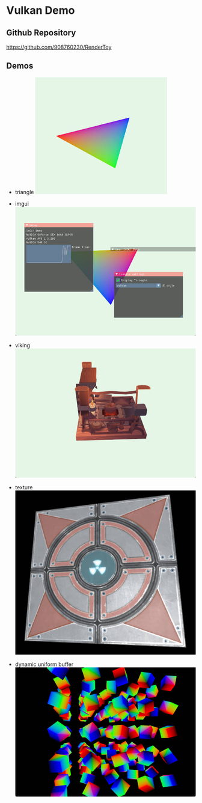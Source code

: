 # Vulkan Demo
## Github Repository
https://github.com/908760230/RenderToy

## Demos
- triangle
![](demoImages/triangle.jpg)

- imgui
![](demoImages/Imgui.jpg)

- viking
![](demoImages/viking.jpg)

- texture
![](demoImages/texture.jpg)

- dynamic uniform buffer
![](demoImages/dynamicBuffer.jpg)